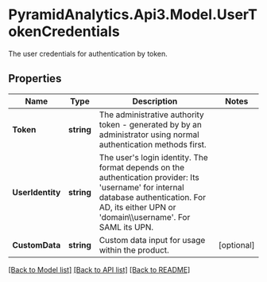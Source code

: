 # PyramidAnalytics.Api3.Model.UserTokenCredentials
The user credentials for authentication by token.

## Properties

Name | Type | Description | Notes
------------ | ------------- | ------------- | -------------
**Token** | **string** | The administrative authority token - generated by by an administrator using normal authentication methods first. | 
**UserIdentity** | **string** | The user&#39;s login identity.  The format depends on the authentication provider: Its &#39;username&#39; for internal database authentication. For AD, its either UPN or &#39;domain\\\\username&#39;. For SAML its UPN. | 
**CustomData** | **string** | Custom data input for usage within the product. | [optional] 

[[Back to Model list]](../README.md#documentation-for-models) [[Back to API list]](../README.md#documentation-for-api-endpoints) [[Back to README]](../README.md)

